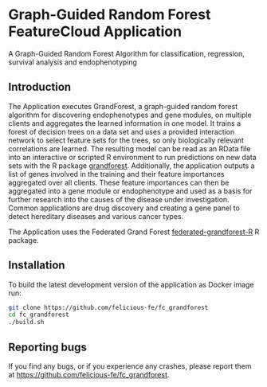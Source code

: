 Graph-Guided Random Forest FeatureCloud Application
============

A Graph-Guided Random Forest Algorithm for classification, regression, survival analysis and endophenotyping

## Introduction

The Application executes GrandForest, a graph-guided random forest algorithm for discovering endophenotypes and gene modules, on multiple clients and aggregates the learned information in one model. It trains a forest of decision trees on a data set and uses a provided interaction network to select feature sets for the trees, so only biologically relevant correlations are learned. The resulting model can be read as an RData file into an interactive or scripted R environment to run predictions on new data sets with the R package [grandforest](https://github.com/SimonLarsen/grandforest). Additionally, the application outputs a list of genes involved in the training and their feature importances aggregated over all clients. These feature importances can then be aggregated into a gene module or endophenotype and used as a basis for further research into the causes of the disease under investigation. Common applications are drug discovery and creating a gene panel to detect hereditary diseases and various cancer types.

The Application uses the Federated Grand Forest [federated-grandforest-R](https://github.com/felicious-fe/federated-grandforest-R) R package.

## Installation

To build the latest development version of the application as Docker image run:

```bash
git clone https://github.com/felicious-fe/fc_grandforest
cd fc_grandforest
./build.sh
```

## Reporting bugs

If you find any bugs, or if you experience any crashes, please report them at <https://github.com/felicious-fe/fc_grandforest>.
